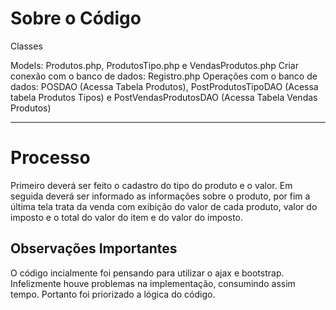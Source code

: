 # Sobre o Código

Classes

Models: Produtos.php, ProdutosTipo.php e VendasProdutos.php
Criar conexão com o banco de dados: Registro.php
Operações com o banco de dados: POSDAO (Acessa Tabela Produtos), PostProdutosTipoDAO (Acessa tabela Produtos Tipos) e
PostVendasProdutosDAO (Acessa Tabela Vendas Produtos) 

---

# Processo

Primeiro deverá ser feito o cadastro do tipo do produto e o valor. Em seguida deverá ser informado as informações sobre o
produto, por fim a última tela trata da venda com exibição do valor de cada produto, valor do imposto e o total do valor do
item e do valor do imposto.


## Observações Importantes

O código incialmente foi pensando para utilizar o ajax e bootstrap. Infelizmente houve problemas na implementação, consumindo
assim tempo. Portanto foi priorizado a lógica do código.
